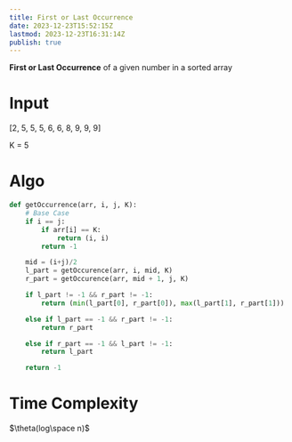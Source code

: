 ```yaml
---
title: First or Last Occurrence
date: 2023-12-23T15:52:15Z
lastmod: 2023-12-23T16:31:14Z
publish: true
---
```


**First or Last Occurrence** of a given number in a sorted array

# Input

[2, 5, 5, 5, 6, 6, 8, 9, 9, 9]

K = 5

# Algo

```python
def getOccurrence(arr, i, j, K):
	# Base Case
	if i == j:
		if arr[i] == K:
			return (i, i)
		return -1

	mid = (i+j)/2
	l_part = getOccurence(arr, i, mid, K)
	r_part = getOccurence(arr, mid + 1, j, K)

	if l_part != -1 && r_part != -1:
		return (min(l_part[0], r_part[0]), max(l_part[1], r_part[1]))

	else if l_part == -1 && r_part != -1:
		return r_part

	else if r_part == -1 && l_part != -1:
		return l_part

	return -1
```

# Time Complexity

$\theta(log\space n)$
